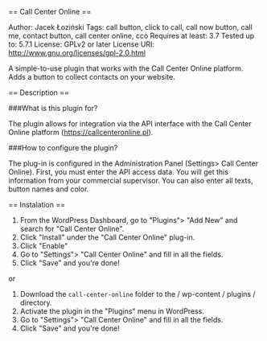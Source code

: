 == Call Center Online ==

Author: Jacek Łoziński
Tags: call button, click to call, call now button, call me, contact button, call center online, cco
Requires at least: 3.7
Tested up to: 5.7.1
License: GPLv2 or later
License URI: http://www.gnu.org/licenses/gpl-2.0.html

A simple-to-use plugin that works with the Call Center Online platform. Adds a button to collect contacts on your website.


== Description ==

###What is this plugin for?

The plugin allows for integration via the API interface with the Call Center Online platform (https://callcenteronline.pl).

###How to configure the plugin?

The plug-in is configured in the Administration Panel (Settings> Call Center Online).
First, you must enter the API access data. You will get this information from your commercial supervisor.
You can also enter all texts, button names and color.

== Instalation ==

1. From the WordPress Dashboard, go to "Plugins"> "Add New" and search for "Call Center Online".
2. Click "Install" under the "Call Center Online" plug-in.
3. Click "Enable"
4. Go to "Settings"> "Call Center Online" and fill in all the fields.
5. Click "Save" and you're done!

or

1. Download the `call-center-online` folder to the / wp-content / plugins / directory.
2. Activate the plugin in the "Plugins" menu in WordPress.
3. Go to "Settings"> "Call Center Online" and fill in all the fields.
4. Click "Save" and you're done!

